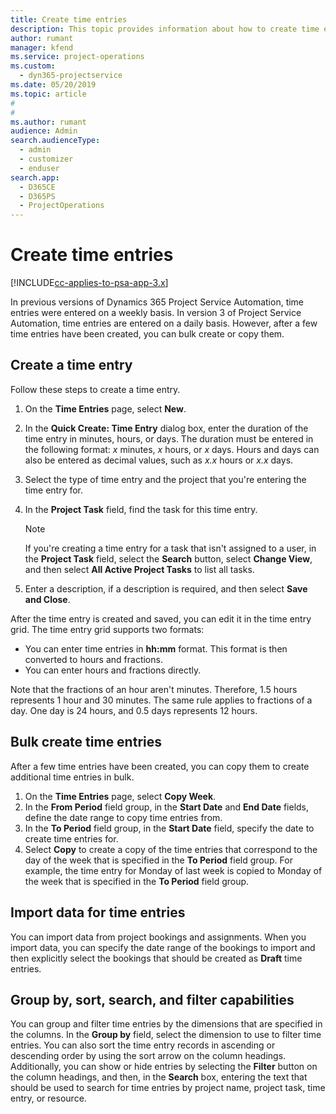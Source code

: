 ```yaml
---
title: Create time entries
description: This topic provides information about how to create time entries.
author: rumant
manager: kfend
ms.service: project-operations
ms.custom: 
  - dyn365-projectservice
ms.date: 05/20/2019
ms.topic: article
#
#
ms.author: rumant
audience: Admin
search.audienceType: 
  - admin
  - customizer
  - enduser
search.app: 
  - D365CE
  - D365PS
  - ProjectOperations
---
```


# Create time entries

[!INCLUDE[cc-applies-to-psa-app-3.x](../includes/cc-applies-to-psa-app-3x.md)]

In previous versions of Dynamics 365 Project Service Automation, time entries were entered on a weekly basis. In version 3 of Project Service Automation, time entries are entered on a daily basis. However, after a few time entries have been created, you can bulk create or copy them.

## Create a time entry

Follow these steps to create a time entry.

1. On the **Time Entries** page, select **New**.
2. In the **Quick Create: Time Entry** dialog box, enter the duration of the time entry in minutes, hours, or days. The duration must be entered in the following format: *x* minutes, *x* hours, or *x* days. Hours and days can also be entered as decimal values, such as *x.x* hours or *x.x* days.
3. Select the type of time entry and the project that you're entering the time entry for.
4. In the **Project Task** field, find the task for this time entry.

    > [!NOTE]
    > If you're creating a time entry for a task that isn't assigned to a user, in the **Project Task** field, select the **Search** button, select **Change View**, and then select **All Active Project Tasks** to list all tasks.

5. Enter a description, if a description is required, and then select **Save and Close**.

After the time entry is created and saved, you can edit it in the time entry grid. The time entry grid supports two formats:

- You can enter time entries in **hh:mm** format. This format is then converted to hours and fractions.
- You can enter hours and fractions directly.

Note that the fractions of an hour aren't minutes. Therefore, 1.5 hours represents 1 hour and 30 minutes. The same rule applies to fractions of a day. One day is 24 hours, and 0.5 days represents 12 hours.

## Bulk create time entries

After a few time entries have been created, you can copy them to create additional time entries in bulk.

1. On the **Time Entries** page, select **Copy Week**.
2. In the **From Period** field group, in the **Start Date** and **End Date** fields, define the date range to copy time entries from.
3. In the **To Period** field group, in the **Start Date** field, specify the date to create time entries for.
4. Select **Copy** to create a copy of the time entries that correspond to the day of the week that is specified in the **To Period** field group. For example, the time entry for Monday of last week is copied to Monday of the week that is specified in the **To Period** field group.

## Import data for time entries

You can import data from project bookings and assignments. When you import data, you can specify the date range of the bookings to import and then explicitly select the bookings that should be created as **Draft** time entries.

## Group by, sort, search, and filter capabilities

You can group and filter time entries by the dimensions that are specified in the columns. In the **Group by** field, select the dimension to use to filter time entries. You can also sort the time entry records in ascending or descending order by using the sort arrow on the column headings. Additionally, you can show or hide entries by selecting the **Filter** button on the column headings, and then, in the **Search** box, entering the text that should be used to search for time entries by project name, project task, time entry, or resource.
